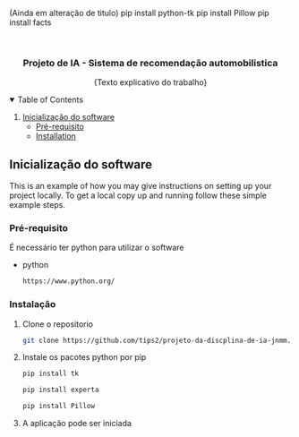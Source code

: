 
(Ainda em alteração de titulo)
pip install python-tk
pip install Pillow
pip install facts

<!-- PROJECT LOGO -->
<br />
<p align="center">
  <h3 align="center">Projeto de IA - Sistema de recomendação automobilistica</h3>

  <p align="center">
    {Texto explicativo do trabalho}
  </p>
</p>

<!-- TABLE OF CONTENTS -->
<details open="open">
  <summary>Table of Contents</summary>
  <ol>
    <li>
      <a href="#getting-started">Inicialização do software</a>
      <ul>
        <li><a href="#prerequisites">Pré-requisito</a></li>
        <li><a href="#installation">Installation</a></li>
      </ul>
    </li>
  </ol>
</details>


<!-- Inicialização do software -->
## Inicialização do software

This is an example of how you may give instructions on setting up your project locally.
To get a local copy up and running follow these simple example steps.

### Pré-requisito

É necessário ter python para utilizar o software
* python
  ```sh
  https://www.python.org/
  ```

### Instalação

1. Clone o repositorio
   ```sh
   git clone https://github.com/tips2/projeto-da-discplina-de-ia-jnmm.git
   ```
2. Instale os pacotes python por pip
   ```sh
   pip install tk
   ```
   ```sh
   pip install experta
   ```
   ```sh
   pip install Pillow
   ```
3. A aplicação pode ser iniciada

